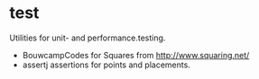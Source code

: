 # test
Utilities for unit- and performance.testing.

 * BouwcampCodes for Squares from http://www.squaring.net/
 * assertj assertions for points and placements.

